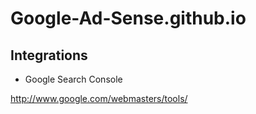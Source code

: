 
# Google-Ad-Sense.github.io


## Integrations

- Google Search Console

http://www.google.com/webmasters/tools/


